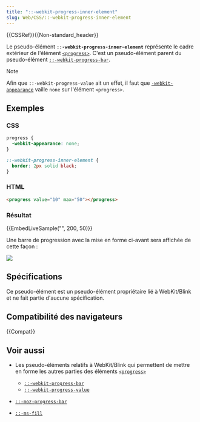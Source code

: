 ```yaml
---
title: "::-webkit-progress-inner-element"
slug: Web/CSS/::-webkit-progress-inner-element
---
```


{{CSSRef}}{{Non-standard_header}}

Le pseudo-élément **`::-webkit-progress-inner-element`** représente le cadre extérieur de l'élément [`<progress>`](/fr/docs/Web/HTML/Element/Progress). C'est un pseudo-élément parent du pseudo-élément [`::-webkit-progress-bar`](/fr/docs/Web/CSS/::-webkit-progress-bar).

> [!NOTE]
> Afin que `::-webkit-progress-value` ait un effet, il faut que [`-webkit-appearance`](/fr/docs/Web/CSS/-webkit-appearance) vaille `none` sur l'élément `<progress>`.

## Exemples

### CSS

```css
progress {
  -webkit-appearance: none;
}

::-webkit-progress-inner-element {
  border: 2px solid black;
}
```

### HTML

```html
<progress value="10" max="50"></progress>
```

### Résultat

{{EmbedLiveSample("", 200, 50)}}

Une barre de progression avec la mise en forme ci-avant sera affichée de cette façon&nbsp;:

![](-webkit-progress-inner-element_example.png)

## Spécifications

Ce pseudo-élément est un pseudo-élément propriétaire lié à WebKit/Blink et ne fait partie d'aucune spécification.

## Compatibilité des navigateurs

{{Compat}}

## Voir aussi

- Les pseudo-éléments relatifs à WebKit/Blink qui permettent de mettre en forme les autres parties des éléments [`<progress>`](/fr/docs/Web/HTML/Element/Progress)

  - [`::-webkit-progress-bar`](/fr/docs/Web/CSS/::-webkit-progress-bar)
  - [`::-webkit-progress-value`](/fr/docs/Web/CSS/::-webkit-progress-value)

- [`::-moz-progress-bar`](/fr/docs/Web/CSS/::-moz-progress-bar)
- [`::-ms-fill`](/fr/docs/Web/CSS/::-ms-fill)
